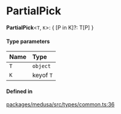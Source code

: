 # PartialPick

 **PartialPick**<`T`, `K`\>: { [P in K]?: T[P] }

#### Type parameters

| Name | Type |
| :------ | :------ |
| `T` | `object` |
| `K` | keyof `T` |

#### Defined in

[packages/medusa/src/types/common.ts:36](https://github.com/medusajs/medusa/blob/3d9f5ae63/packages/medusa/src/types/common.ts#L36)

